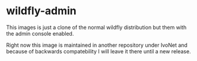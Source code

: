 # wildfly-admin

This images is just a clone of the normal wildfly distribution but them with the admin console enabled.


Right now this image is maintained in another repository under IvoNet and because of backwards compatebility I will leave it there until a new release.